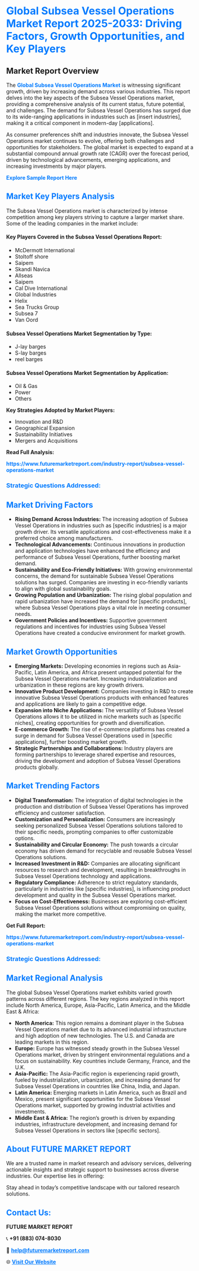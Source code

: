 <h1 style="color: #007BFF;">Global Subsea Vessel Operations Market Report 2025-2033: Driving Factors, Growth Opportunities, and Key Players</h1>

<section id="overview">
<h2>Market Report Overview</h2>
<p>The <a href="https://www.futuremarketreport.com/industry-report/subsea-vessel-operations-market" style="color: #007BFF; text-decoration: none;"><strong>Global Subsea Vessel Operations Market</strong></a> is witnessing significant growth, driven by increasing demand across various industries. This report delves into the key aspects of the Subsea Vessel Operations market, providing a comprehensive analysis of its current status, future potential, and challenges. The demand for Subsea Vessel Operations has surged due to its wide-ranging applications in industries such as [insert industries], making it a critical component in modern-day [applications].</p>
<p>As consumer preferences shift and industries innovate, the Subsea Vessel Operations market continues to evolve, offering both challenges and opportunities for stakeholders. The global market is expected to expand at a substantial compound annual growth rate (CAGR) over the forecast period, driven by technological advancements, emerging applications, and increasing investments by major players.</p>
</section>

<section id="overview">
<p><a href="https://www.futuremarketreport.com/request-sample/reportId=31893" style="color: #007BFF; text-decoration: none;"><strong>Explore Sample Report Here</strong></a></p>
</section>

<section id="key-players">
<h2 style="color: #007BFF;">Market Key Players Analysis</h2>
<p>The Subsea Vessel Operations market is characterized by intense competition among key players striving to capture a larger market share. Some of the leading companies in the market include:</p>
<h4>Key Players Covered in the Subsea Vessel Operations Report:</h4>
<ul><li>McDermott International</li><li>Stoltoff shore</li><li>Saipem</li><li>Skandi Navica</li><li>Allseas</li><li>Saipem</li><li>Cal Dive International</li><li>Global Industries</li><li>Helix</li><li>Sea Trucks Group</li><li>Subsea 7</li><li>Van Oord</li></ul>
<h4>Subsea Vessel Operations Market Segmentation by Type:</h4>
<ul><li>J-lay barges</li><li>S-lay barges</li><li>reel barges</li></ul>

<h4>Subsea Vessel Operations Market Segmentation by Application:</h4>
<ul><li>Oil &amp; Gas</li><li>Power</li><li>Others</li></ul>
<p><strong>Key Strategies Adopted by Market Players:</strong></p>
<ul>
<li>Innovation and R&D</li>
<li>Geographical Expansion</li>
<li>Sustainability Initiatives</li>
<li>Mergers and Acquisitions</li>
</ul>
</section>

<section>
<p><strong>Read Full Analysis: </strong></p><a href="https://www.futuremarketreport.com/industry-report/subsea-vessel-operations-market" style="color: #007BFF; text-decoration: none;"><strong>https://www.futuremarketreport.com/industry-report/subsea-vessel-operations-market</strong></a>
<h3 style="color: #007BFF;">Strategic Questions Addressed:</h3>
</section>

<section id="driving-factors">
<h2 style="color: #007BFF;">Market Driving Factors</h2>
<ul>
<li><strong>Rising Demand Across Industries:</strong> The increasing adoption of Subsea Vessel Operations in industries such as [specific industries] is a major growth driver. Its versatile applications and cost-effectiveness make it a preferred choice among manufacturers.</li>
<li><strong>Technological Advancements:</strong> Continuous innovations in production and application technologies have enhanced the efficiency and performance of Subsea Vessel Operations, further boosting market demand.</li>
<li><strong>Sustainability and Eco-Friendly Initiatives:</strong> With growing environmental concerns, the demand for sustainable Subsea Vessel Operations solutions has surged. Companies are investing in eco-friendly variants to align with global sustainability goals.</li>
<li><strong>Growing Population and Urbanization:</strong> The rising global population and rapid urbanization have increased the demand for [specific products], where Subsea Vessel Operations plays a vital role in meeting consumer needs.</li>
<li><strong>Government Policies and Incentives:</strong> Supportive government regulations and incentives for industries using Subsea Vessel Operations have created a conducive environment for market growth.</li>
</ul>
</section>

<section id="growth-opportunities">
<h2 style="color: #007BFF;">Market Growth Opportunities</h2>
<ul>
<li><strong>Emerging Markets:</strong> Developing economies in regions such as Asia-Pacific, Latin America, and Africa present untapped potential for the Subsea Vessel Operations market. Increasing industrialization and urbanization in these regions are key growth drivers.</li>
<li><strong>Innovative Product Development:</strong> Companies investing in R&D to create innovative Subsea Vessel Operations products with enhanced features and applications are likely to gain a competitive edge.</li>
<li><strong>Expansion into Niche Applications:</strong> The versatility of Subsea Vessel Operations allows it to be utilized in niche markets such as [specific niches], creating opportunities for growth and diversification.</li>
<li><strong>E-commerce Growth:</strong> The rise of e-commerce platforms has created a surge in demand for Subsea Vessel Operations used in [specific applications], further boosting market growth.</li>
<li><strong>Strategic Partnerships and Collaborations:</strong> Industry players are forming partnerships to leverage shared expertise and resources, driving the development and adoption of Subsea Vessel Operations products globally.</li>
</ul>
</section>

<section id="trending-factors">
<h2 style="color: #007BFF;">Market Trending Factors</h2>
<ul>
<li><strong>Digital Transformation:</strong> The integration of digital technologies in the production and distribution of Subsea Vessel Operations has improved efficiency and customer satisfaction.</li>
<li><strong>Customization and Personalization:</strong> Consumers are increasingly seeking personalized Subsea Vessel Operations solutions tailored to their specific needs, prompting companies to offer customizable options.</li>
<li><strong>Sustainability and Circular Economy:</strong> The push towards a circular economy has driven demand for recyclable and reusable Subsea Vessel Operations solutions.</li>
<li><strong>Increased Investment in R&D:</strong> Companies are allocating significant resources to research and development, resulting in breakthroughs in Subsea Vessel Operations technology and applications.</li>
<li><strong>Regulatory Compliance:</strong> Adherence to strict regulatory standards, particularly in industries like [specific industries], is influencing product development and quality in the Subsea Vessel Operations market.</li>
<li><strong>Focus on Cost-Effectiveness:</strong> Businesses are exploring cost-efficient Subsea Vessel Operations solutions without compromising on quality, making the market more competitive.</li>
</ul>
</section>

<section>
<p><strong>Get Full Report: </strong></p><a href="https://www.futuremarketreport.com/industry-report/subsea-vessel-operations-market" style="color: #007BFF; text-decoration: none;"><strong>https://www.futuremarketreport.com/industry-report/subsea-vessel-operations-market</strong></a>
<h3 style="color: #007BFF;">Strategic Questions Addressed:</h3>
</section>


<section id="regional-analysis">
<h2 style="color: #007BFF;">Market Regional Analysis</h2>
<p>The global Subsea Vessel Operations market exhibits varied growth patterns across different regions. The key regions analyzed in this report include North America, Europe, Asia-Pacific, Latin America, and the Middle East & Africa:</p>
<ul>
<li><strong>North America:</strong> This region remains a dominant player in the Subsea Vessel Operations market due to its advanced industrial infrastructure and high adoption of new technologies. The U.S. and Canada are leading markets in this region.</li>
<li><strong>Europe:</strong> Europe has witnessed steady growth in the Subsea Vessel Operations market, driven by stringent environmental regulations and a focus on sustainability. Key countries include Germany, France, and the U.K.</li>
<li><strong>Asia-Pacific:</strong> The Asia-Pacific region is experiencing rapid growth, fueled by industrialization, urbanization, and increasing demand for Subsea Vessel Operations in countries like China, India, and Japan.</li>
<li><strong>Latin America:</strong> Emerging markets in Latin America, such as Brazil and Mexico, present significant opportunities for the Subsea Vessel Operations market, supported by growing industrial activities and investments.</li>
<li><strong>Middle East & Africa:</strong> The region’s growth is driven by expanding industries, infrastructure development, and increasing demand for Subsea Vessel Operations in sectors like [specific sectors].</li>
</ul>
</section>

<footer>
<h2 style="color: #007BFF;">About FUTURE MARKET REPORT</h2>
<p>We are a trusted name in market research and advisory services, delivering actionable insights and strategic support to businesses across diverse industries. Our expertise lies in offering:</p>

<p>Stay ahead in today’s competitive landscape with our tailored research solutions.</p>

<h2 style="color: #007BFF;">Contact Us:</h2>
<p><strong>FUTURE MARKET REPORT</strong></p>
<p>📞 <strong>+91 (883) 074-8030</strong></p>
<p>📧 <strong><a href="mailto:help@futuremarketreport.com" style="color: #007BFF;">help@futuremarketreport.com</a></strong></p>
<p>🌐 <strong><a href="https://www.futuremarketreport.com/" style="color: #007BFF;">Visit Our Website</a></strong></p>
</footer>